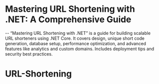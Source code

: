 # Mastering URL Shortening with .NET: A Comprehensive Guide
  -- “Mastering URL Shortening with .NET” is a guide for building scalable URL shorteners using .NET Core. It covers design, unique short code generation, database setup, performance optimization, and advanced features like analytics and custom domains. Includes deployment tips and security best practices.

# URL-Shortening
